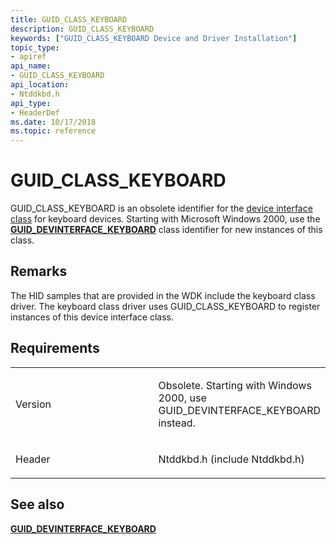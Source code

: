 ```yaml
---
title: GUID_CLASS_KEYBOARD
description: GUID_CLASS_KEYBOARD
keywords: ["GUID_CLASS_KEYBOARD Device and Driver Installation"]
topic_type:
- apiref
api_name:
- GUID_CLASS_KEYBOARD
api_location:
- Ntddkbd.h
api_type:
- HeaderDef
ms.date: 10/17/2018
ms.topic: reference
---
```


# GUID_CLASS_KEYBOARD


GUID_CLASS_KEYBOARD is an obsolete identifier for the [device interface class](./overview-of-device-interface-classes.md) for keyboard devices. Starting with Microsoft Windows 2000, use the [**GUID_DEVINTERFACE_KEYBOARD**](guid-devinterface-keyboard.md) class identifier for new instances of this class.

## Remarks

The HID samples that are provided in the WDK include the keyboard class driver. The keyboard class driver uses GUID_CLASS_KEYBOARD to register instances of this device interface class.

## Requirements

<table>
<colgroup>
<col width="50%" />
<col width="50%" />
</colgroup>
<tbody>
<tr class="odd">
<td align="left"><p>Version</p></td>
<td align="left"><p>Obsolete. Starting with Windows 2000, use GUID_DEVINTERFACE_KEYBOARD instead.</p></td>
</tr>
<tr class="even">
<td align="left"><p>Header</p></td>
<td align="left">Ntddkbd.h (include Ntddkbd.h)</td>
</tr>
</tbody>
</table>

## See also


[**GUID_DEVINTERFACE_KEYBOARD**](guid-devinterface-keyboard.md)

 

